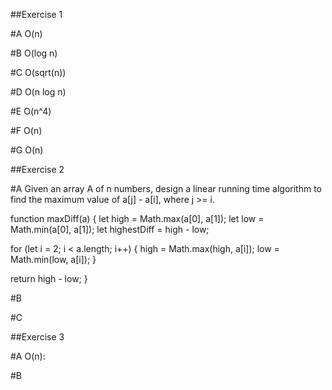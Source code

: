 ##Exercise 1

#A
O(n)

#B
O(log n)

#C
O(sqrt(n))

#D
O(n log n)

#E
O(n^4)

#F
O(n)

#G
O(n)

##Exercise 2

#A
Given an array  A of n numbers, design a linear running time algorithm to find the maximum value of a[j] - a[i], where j >= i.

function maxDiff(a) {
  let high = Math.max(a[0], a[1]);
  let low  = Math.min(a[0], a[1]);
  let highestDiff = high - low;

  for (let i = 2; i < a.length; i++) {
    high = Math.max(high, a[i]);
    low  = Math.min(low, a[i]);
  }
  
  return high - low;
}

#B

#C

##Exercise 3

#A
O(n):


#B


